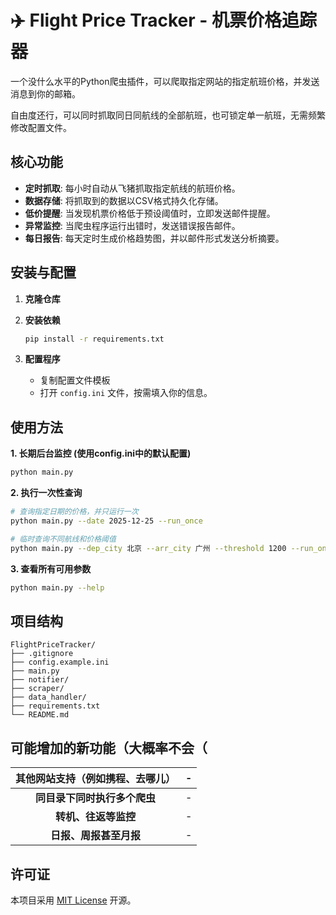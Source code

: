 # ✈️ Flight Price Tracker - 机票价格追踪器

一个没什么水平的Python爬虫插件，可以爬取指定网站的指定航班价格，并发送消息到你的邮箱。

自由度还行，可以同时抓取同日同航线的全部航班，也可锁定单一航班，无需频繁修改配置文件。

## 核心功能

- **定时抓取**: 每小时自动从飞猪抓取指定航线的航班价格。
- **数据存储**: 将抓取到的数据以CSV格式持久化存储。
- **低价提醒**: 当发现机票价格低于预设阈值时，立即发送邮件提醒。
- **异常监控**: 当爬虫程序运行出错时，发送错误报告邮件。
- **每日报告**: 每天定时生成价格趋势图，并以邮件形式发送分析摘要。

## 安装与配置

1.  **克隆仓库**
    
2.  **安装依赖**
    
    ```bash
    pip install -r requirements.txt
    ```
    
4.  **配置程序**
    
    - 复制配置文件模板
    - 打开 `config.ini` 文件，按需填入你的信息。

## 使用方法

**1. 长期后台监控 (使用config.ini中的默认配置)**

```bash
python main.py
```

**2.  执行一次性查询**

```bash
# 查询指定日期的价格，并只运行一次
python main.py --date 2025-12-25 --run_once

# 临时查询不同航线和价格阈值
python main.py --dep_city 北京 --arr_city 广州 --threshold 1200 --run_once
```

**3. 查看所有可用参数**

```bash
python main.py --help
```

## 项目结构

```
FlightPriceTracker/
├── .gitignore          
├── config.example.ini  
├── main.py             
├── notifier/           
├── scraper/            
├── data_handler/       
├── requirements.txt    
└── README.md           
```

## 可能增加的新功能（大概率不会（

| 其他网站支持（例如携程、去哪儿） |  -   |
| :------------------------------: | :--: |
|   **同目录下同时执行多个爬虫**   |  -   |
|       **转机、往返等监控**       |  -   |
|      **日报、周报甚至月报**      |  -   |



## 许可证

本项目采用 [MIT License](LICENSE) 开源。
